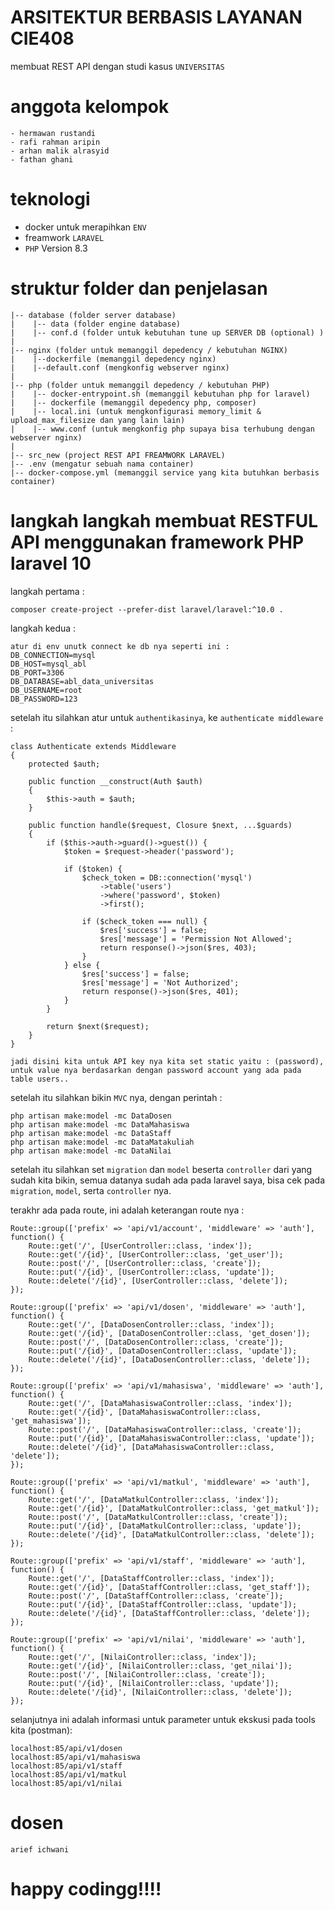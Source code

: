# ARSITEKTUR BERBASIS LAYANAN CIE408

membuat REST API dengan studi kasus `UNIVERSITAS`

# anggota kelompok 
```
- hermawan rustandi 
- rafi rahman aripin
- arhan malik alrasyid
- fathan ghani 
```

# teknologi

- docker untuk merapihkan `ENV`
- freamwork `LARAVEL`
- `PHP` Version 8.3

# struktur folder dan penjelasan
```plaintext
|-- database (folder server database)
|    |-- data (folder engine database)
|    |-- conf.d (folder untuk kebutuhan tune up SERVER DB (optional) )
|    
|-- nginx (folder untuk memanggil depedency / kebutuhan NGINX)
|    |--dockerfile (memanggil depedency nginx)
|    |--default.conf (mengkonfig webserver nginx)
|    
|-- php (folder untuk memanggil depedency / kebutuhan PHP)
|    |-- docker-entrypoint.sh (memanggil kebutuhan php for laravel)
|    |-- dockerfile (memanggil depedency php, composer)
|    |-- local.ini (untuk mengkonfigurasi memory_limit & upload_max_filesize dan yang lain lain)
|    |-- www.conf (untuk mengkonfig php supaya bisa terhubung dengan webserver nginx)
|
|-- src_new (project REST API FREAMWORK LARAVEL)
|-- .env (mengatur sebuah nama container)
|-- docker-compose.yml (memanggil service yang kita butuhkan berbasis container)
```

# langkah langkah membuat RESTFUL API menggunakan framework PHP laravel 10

langkah pertama :
```
composer create-project --prefer-dist laravel/laravel:^10.0 .
```

langkah kedua : 
```
atur di env unutk connect ke db nya seperti ini : 
DB_CONNECTION=mysql
DB_HOST=mysql_abl
DB_PORT=3306
DB_DATABASE=abl_data_universitas
DB_USERNAME=root
DB_PASSWORD=123
```

setelah itu silahkan atur untuk `authentikasinya`, ke `authenticate middleware` : 
```
class Authenticate extends Middleware
{
    protected $auth;

    public function __construct(Auth $auth)
    {
        $this->auth = $auth;
    }

    public function handle($request, Closure $next, ...$guards)
    {
        if ($this->auth->guard()->guest()) {
            $token = $request->header('password'); 

            if ($token) {
                $check_token = DB::connection('mysql')
                    ->table('users')
                    ->where('password', $token)
                    ->first();

                if ($check_token === null) {
                    $res['success'] = false;
                    $res['message'] = 'Permission Not Allowed';
                    return response()->json($res, 403);
                }
            } else {
                $res['success'] = false;
                $res['message'] = 'Not Authorized';
                return response()->json($res, 401);
            }
        }

        return $next($request);
    }
}

jadi disini kita untuk API key nya kita set static yaitu : (password), untuk value nya berdasarkan dengan password account yang ada pada table users..
```

setelah itu silahkan bikin `MVC` nya, dengan perintah : 
```
php artisan make:model -mc DataDosen
php artisan make:model -mc DataMahasiswa
php artisan make:model -mc DataStaff
php artisan make:model -mc DataMatakuliah
php artisan make:model -mc DataNilai
```

setelah itu silahkan set `migration` dan `model` beserta `controller` dari yang sudah kita bikin, semua datanya sudah ada pada laravel saya, bisa cek pada `migration`, `model`, serta `controller` nya.

terakhr ada pada route, ini adalah keterangan route nya : 
```
Route::group(['prefix' => 'api/v1/account', 'middleware' => 'auth'], function() {
    Route::get('/', [UserController::class, 'index']);
    Route::get('/{id}', [UserController::class, 'get_user']);
    Route::post('/', [UserController::class, 'create']);
    Route::put('/{id}', [UserController::class, 'update']);
    Route::delete('/{id}', [UserController::class, 'delete']);
});

Route::group(['prefix' => 'api/v1/dosen', 'middleware' => 'auth'], function() {
    Route::get('/', [DataDosenController::class, 'index']);
    Route::get('/{id}', [DataDosenController::class, 'get_dosen']);
    Route::post('/', [DataDosenController::class, 'create']);
    Route::put('/{id}', [DataDosenController::class, 'update']);
    Route::delete('/{id}', [DataDosenController::class, 'delete']);
});

Route::group(['prefix' => 'api/v1/mahasiswa', 'middleware' => 'auth'], function() {
    Route::get('/', [DataMahasiswaController::class, 'index']);
    Route::get('/{id}', [DataMahasiswaController::class, 'get_mahasiswa']);
    Route::post('/', [DataMahasiswaController::class, 'create']);
    Route::put('/{id}', [DataMahasiswaController::class, 'update']);
    Route::delete('/{id}', [DataMahasiswaController::class, 'delete']);
});

Route::group(['prefix' => 'api/v1/matkul', 'middleware' => 'auth'], function() {
    Route::get('/', [DataMatkulController::class, 'index']);
    Route::get('/{id}', [DataMatkulController::class, 'get_matkul']);
    Route::post('/', [DataMatkulController::class, 'create']);
    Route::put('/{id}', [DataMatkulController::class, 'update']);
    Route::delete('/{id}', [DataMatkulController::class, 'delete']);
});

Route::group(['prefix' => 'api/v1/staff', 'middleware' => 'auth'], function() {
    Route::get('/', [DataStaffController::class, 'index']);
    Route::get('/{id}', [DataStaffController::class, 'get_staff']);
    Route::post('/', [DataStaffController::class, 'create']);
    Route::put('/{id}', [DataStaffController::class, 'update']);
    Route::delete('/{id}', [DataStaffController::class, 'delete']);
});

Route::group(['prefix' => 'api/v1/nilai', 'middleware' => 'auth'], function() {
    Route::get('/', [NilaiController::class, 'index']);
    Route::get('/{id}', [NilaiController::class, 'get_nilai']);
    Route::post('/', [NilaiController::class, 'create']);
    Route::put('/{id}', [NilaiController::class, 'update']);
    Route::delete('/{id}', [NilaiController::class, 'delete']);
});
```

selanjutnya ini adalah informasi untuk parameter untuk ekskusi pada tools kita (postman): 
```
localhost:85/api/v1/dosen
localhost:85/api/v1/mahasiswa
localhost:85/api/v1/staff
localhost:85/api/v1/matkul
localhost:85/api/v1/nilai
```

# dosen

`arief ichwani`

# happy codingg!!!!